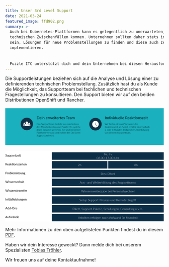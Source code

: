 ```yaml
---
title: Unser 3rd Level Support
date: 2021-03-24
featured_image: ffd902.png
summary: >-
  Auch bei Kubernetes-Plattformen kann es gelegentlich zu unerwarteten,
  technischen Zwischenfällen kommen. Unternehmen sollten daher stets in der Lage
  sein, Lösungen für neue Problemstellungen zu finden und diese auch zeitnah zu
  implementieren.


  Puzzle ITC unterstützt dich und dein Unternehmen bei diesen Herausforderungen mit einem zuverlässigen und erfahrenen Support-Team. Unser Ziel ist es, das firmeninterne Know-how aufzubauen und bei Fragen als Experten zur Seite zu stehen.
---
```

Die Supportleistungen beziehen sich auf die Analyse und Lösung einer zu definierenden technischen Problemstellung. Zusätzlich hast du als Kunde die Möglichkeit, das Supportteam bei fachlichen und technischen Fragestellungen zu konsultieren. Den Support bieten wir auf den beiden Distributionen OpenShift und Rancher.

![](3rd-level-support_teil_1.png)

![](3rd-level-support_teil_2.png)

Mehr Informationen zu den oben aufgelisteten Punkten findest du in diesem [PDF](/images/uploads/3rd-level-support.pdf).

Haben wir dein Interesse geweckt? Dann melde dich bei unserem Spezialisten [Tobias Tröhler](mailto:troehler@puzzle.ch).

Wir freuen uns auf deine Kontaktaufnahme!